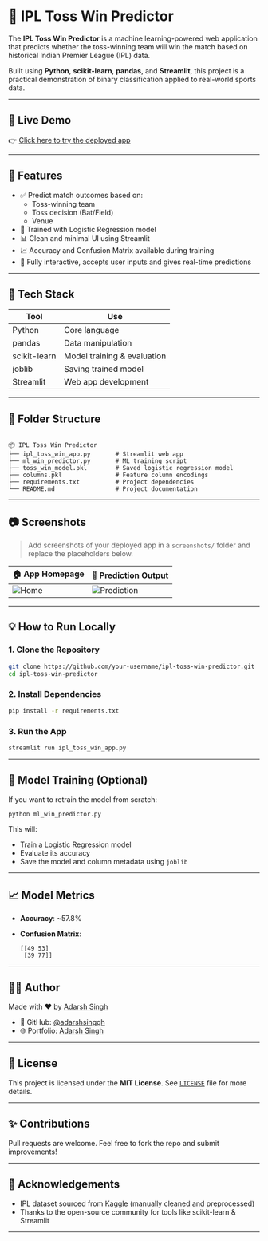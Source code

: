 # 🏏 IPL Toss Win Predictor

The **IPL Toss Win Predictor** is a machine learning-powered web application that predicts whether the toss-winning team will win the match based on historical Indian Premier League (IPL) data.

Built using **Python**, **scikit-learn**, **pandas**, and **Streamlit**, this project is a practical demonstration of binary classification applied to real-world sports data.

---

## 🔴 Live Demo

👉 [Click here to try the deployed app](https://adarsh-1262-ipl-toss-win-predictor-ipl-toss-win-app-wgskck.streamlit.app/)

---

## 📌 Features

- ✅ Predict match outcomes based on:
  - Toss-winning team
  - Toss decision (Bat/Field)
  - Venue
- 🧠 Trained with Logistic Regression model
- 📊 Clean and minimal UI using Streamlit
- 📈 Accuracy and Confusion Matrix available during training
- 🔁 Fully interactive, accepts user inputs and gives real-time predictions

---

## 🧰 Tech Stack

| Tool         | Use                            |
|--------------|---------------------------------|
| Python       | Core language                   |
| pandas       | Data manipulation               |
| scikit-learn | Model training & evaluation     |
| joblib       | Saving trained model            |
| Streamlit    | Web app development             |

---

## 📁 Folder Structure

```

📦 IPL Toss Win Predictor
├── ipl_toss_win_app.py       # Streamlit web app
├── ml_win_predictor.py       # ML training script
├── toss_win_model.pkl        # Saved logistic regression model
├── columns.pkl               # Feature column encodings
├── requirements.txt          # Project dependencies
└── README.md                 # Project documentation

````

---

## 📷 Screenshots

> Add screenshots of your deployed app in a `screenshots/` folder and replace the placeholders below.

| 🏠 App Homepage | 🧠 Prediction Output |
|----------------|---------------------|
| ![Home](screenshots/home.png) | ![Prediction](screenshots/result.png) |

---

## 💡 How to Run Locally

### 1. Clone the Repository

```bash
git clone https://github.com/your-username/ipl-toss-win-predictor.git
cd ipl-toss-win-predictor
````

### 2. Install Dependencies

```bash
pip install -r requirements.txt
```

### 3. Run the App

```bash
streamlit run ipl_toss_win_app.py
```

---

## 🧪 Model Training (Optional)

If you want to retrain the model from scratch:

```bash
python ml_win_predictor.py
```

This will:

* Train a Logistic Regression model
* Evaluate its accuracy
* Save the model and column metadata using `joblib`

---

## 📈 Model Metrics

* **Accuracy**: \~57.8%
* **Confusion Matrix**:

  ```
  [[49 53]
   [39 77]]
  ```

---

## 👨‍💻 Author

Made with ❤️ by [Adarsh Singh](https://www.linkedin.com/in/adarsh-singgh)

* 📌 GitHub: [@adarshsinggh](https://github.com/adarsh-1262)
* 🌐 Portfolio: [Adarsh Singh](https://adarshsingh07.netlify.app/)

---

## 📜 License

This project is licensed under the **MIT License**.
See [`LICENSE`](LICENSE) file for more details.

---

## ✨ Contributions

Pull requests are welcome. Feel free to fork the repo and submit improvements!

---

## 🙌 Acknowledgements

* IPL dataset sourced from Kaggle (manually cleaned and preprocessed)
* Thanks to the open-source community for tools like scikit-learn & Streamlit
---
